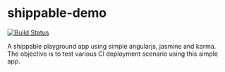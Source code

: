 shippable-demo
==============
[![Build Status](https://api.shippable.com/projects/53a893cff989286000c796be/badge/master)](https://www.shippable.com/projects/53a893cff989286000c796be/builds/17)

A shippable playground app using simple angularjs, jasmine and karma.   
The objective is to test various CI deployment scenario using this simple app.
